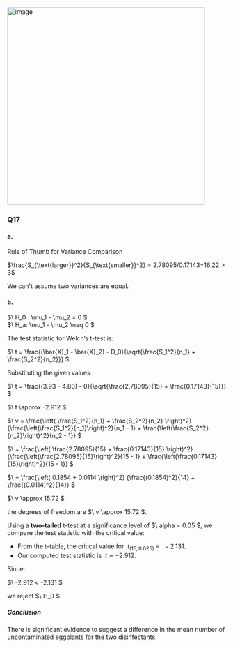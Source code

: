<img width="454" alt="image" src="https://github.com/user-attachments/assets/31bec642-a478-4186-9b40-b95b61969a36" />

### Q17
#### a.
Rule of Thumb for Variance Comparison

$\frac{S_{\text{larger}}^2}{S_{\text{smaller}}^2} = 2.78095/0.17143=16.22 > 3$

We can't assume two variances are equal.

#### b.
 $\ H_0 : \mu_1 - \mu_2 = 0 $  
 $\ H_a: \mu_1 - \mu_2 \neq 0 $  

The test statistic for Welch’s t-test is:

$\ t = \frac{(\bar{X}_1 - \bar{X}_2) - D_0}{\sqrt{\frac{S_1^2}{n_1} + \frac{S_2^2}{n_2}}} $

Substituting the given values:

$\ t = \frac{(3.93 - 4.80) - 0}{\sqrt{\frac{2.78095}{15} + \frac{0.17143}{15}}} $

$\ t \approx -2.912 $

$\ v = \frac{\left( \frac{S_1^2}{n_1} + \frac{S_2^2}{n_2} \right)^2}
{\frac{\left(\frac{S_1^2}{n_1}\right)^2}{n_1 - 1} + \frac{\left(\frac{S_2^2}{n_2}\right)^2}{n_2 - 1}} $

$\ = \frac{\left( \frac{2.78095}{15} + \frac{0.17143}{15} \right)^2}
{\frac{\left(\frac{2.78095}{15}\right)^2}{15 - 1} + \frac{\left(\frac{0.17143}{15}\right)^2}{15 - 1}} $

$\  = \frac{\left( 0.1854 + 0.0114 \right)^2}
{\frac{(0.1854)^2}{14} + \frac{(0.0114)^2}{14}} $

$\ v \approx 15.72 $

the degrees of freedom are $\ v \approx 15.72 $.

Using a **two-tailed** t-test at a significance level of $\ alpha = 0.05 $, we compare the test statistic with the critical value:

- From the t-table, the critical value for $\ t_{(15, 0.025)}$ = $\ -2.131$.
- Our computed test statistic is $\ t \approx -2.912$.

Since:

$\ -2.912 < -2.131 $

we reject $\ H_0 $.

##### **Conclusion**
There is significant evidence to suggest a difference in the mean number of uncontaminated eggplants for the two disinfectants.
